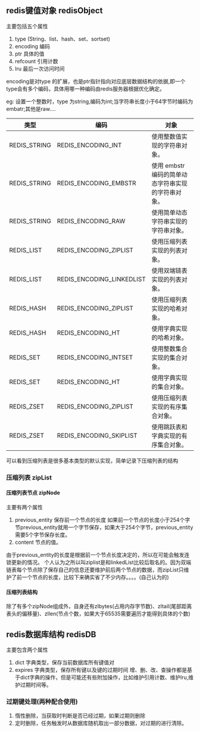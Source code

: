 ## redis键值对象 redisObject
主要包括五个属性
1. type (String、list、hash、set、sortset)
2. encoding  编码
3. ptr  具体的值
4. refcount 引用计数
5. lru 最后一次访问时间

encoding是对type 的扩展，也是ptr指针指向对应底层数据结构的依据,即一个type会有多个编码，具体用哪一种编码由redis服务器根据优化确定。

eg: 设置一个整数时，type 为string,编码为int;当字符串长度小于64字节时编码为embatr;其他是raw....

|类型	|编码	|对象 |
|----|-----|-----|
|REDIS_STRING	|REDIS_ENCODING_INT	|使用整数值实现的字符串对象。|
|REDIS_STRING	|REDIS_ENCODING_EMBSTR	|使用 embstr 编码的简单动态字符串实现的字符串对象。|
|REDIS_STRING	|REDIS_ENCODING_RAW	|使用简单动态字符串实现的字符串对象。|
|REDIS_LIST	|REDIS_ENCODING_ZIPLIST	|使用压缩列表实现的列表对象。|
|REDIS_LIST	|REDIS_ENCODING_LINKEDLIST	|使用双端链表实现的列表对象。|
|REDIS_HASH	|REDIS_ENCODING_ZIPLIST	|使用压缩列表实现的哈希对象。|
|REDIS_HASH	|REDIS_ENCODING_HT	|使用字典实现的哈希对象。|
|REDIS_SET	|REDIS_ENCODING_INTSET	|使用整数集合实现的集合对象。|
|REDIS_SET	|REDIS_ENCODING_HT	|使用字典实现的集合对象。|
|REDIS_ZSET	|REDIS_ENCODING_ZIPLIST	|使用压缩列表实现的有序集合对象。|
|REDIS_ZSET	|REDIS_ENCODING_SKIPLIST	|使用跳跃表和字典实现的有序集合对象。|
可以看到压缩列表是很多基本类型的默认实现，简单记录下压缩列表的结构
### 压缩列表 zipList
#### 压缩列表节点 zipNode
主要有两个属性
1. previous_entity 保存前一个节点的长度 如果前一个节点的长度小于254个字节previous_entity就用一个字节保存，如果大于254个字节，previous_entity需要5个字节保存长度。
2. content 节点的值。

由于previous_entity的长度是根据前一个节点长度决定的，所以在可能会触发连锁更新的情况。
个人认为之所以叫ziplist是和linkedList比较后取名的。因为双端链表每个节点除了保存自己的信息还要维护前后两个节点的数据，而zipList只维护了前一个节点的长度，比较下来确实省了不少内存。。。。(自己认为的)
#### 压缩列表结构
除了有多个zipNode组成外，自身还有zlbytes(占用内存字节数)、zltail(尾部距离表头的偏移量)、zllen(节点个数，如果大于65535需要遍历才能得到具体的个数)
## redis数据库结构 redisDB
主要包含两个属性
1. dict 字典类型，保存当前数据库所有键值对
2. expires 字典类型，保存所有键以及键的过期时间
增、删、改、查操作都是基于dict字典的操作，但是可能还有些附加操作，比如维护引用计数、维护lru,维护过期时间等。
### 过期键处理(两种配合使用)
1. 惰性删除，当获取时判断是否已经过期，如果过期则删除
2. 定时删除，任务触发时从数据库随机取出一部分数据，对过期的进行清除。
